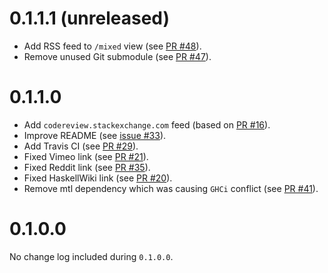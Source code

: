 # 0.1.1.1 (unreleased)

* Add RSS feed to `/mixed` view (see [PR #48]).
* Remove unused Git submodule (see [PR #47]).

[PR #48]: https://github.com/chrisdone/haskellnews/pull/48
[PR #47]: https://github.com/chrisdone/haskellnews/pull/47

# 0.1.1.0

* Add `codereview.stackexchange.com` feed (based on [PR #16]).
* Improve README (see [issue #33]).
* Add Travis CI (see [PR #29]).
* Fixed Vimeo link (see [PR #21]).
* Fixed Reddit link (see [PR #35]).
* Fixed HaskellWiki link (see [PR #20]).
* Remove mtl dependency which was causing `GHCi` conflict (see [PR #41]).

[PR #16]: https://github.com/chrisdone/haskellnews/pull/16
[issue #33]: https://github.com/chrisdone/haskellnews/issues/33
[PR #29]: https://github.com/chrisdone/haskellnews/pull/29
[PR #21]: https://github.com/chrisdone/haskellnews/pull/21
[PR #35]: https://github.com/chrisdone/haskellnews/pull/35
[PR #20]: https://github.com/chrisdone/haskellnews/pull/20
[PR #41]: https://github.com/chrisdone/haskellnews/pull/41

# 0.1.0.0

No change log included during `0.1.0.0`.
